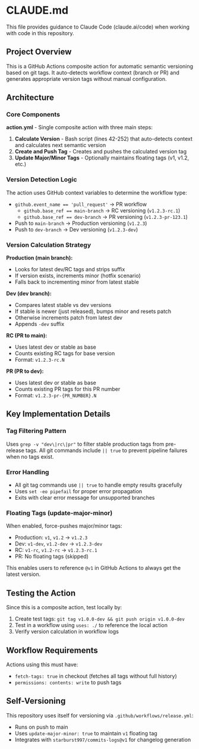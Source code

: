 # CLAUDE.md

This file provides guidance to Claude Code (claude.ai/code) when working with code in this repository.

## Project Overview

This is a GitHub Actions composite action for automatic semantic versioning based on git tags. It auto-detects workflow context (branch or PR) and generates appropriate version tags without manual configuration.

## Architecture

### Core Components

**action.yml** - Single composite action with three main steps:
1. **Calculate Version** - Bash script (lines 42-252) that auto-detects context and calculates next semantic version
2. **Create and Push Tag** - Creates and pushes the calculated version tag
3. **Update Major/Minor Tags** - Optionally maintains floating tags (v1, v1.2, etc.)

### Version Detection Logic

The action uses GitHub context variables to determine the workflow type:

- `github.event_name == 'pull_request'` → PR workflow
  - `github.base_ref == main-branch` → RC versioning (`v1.2.3-rc.1`)
  - `github.base_ref == dev-branch` → PR versioning (`v1.2.3-pr-123.1`)
- Push to `main-branch` → Production versioning (`v1.2.3`)
- Push to `dev-branch` → Dev versioning (`v1.2.3-dev`)

### Version Calculation Strategy

**Production (main branch):**
- Looks for latest dev/RC tags and strips suffix
- If version exists, increments minor (hotfix scenario)
- Falls back to incrementing minor from latest stable

**Dev (dev branch):**
- Compares latest stable vs dev versions
- If stable is newer (just released), bumps minor and resets patch
- Otherwise increments patch from latest dev
- Appends `-dev` suffix

**RC (PR to main):**
- Uses latest dev or stable as base
- Counts existing RC tags for base version
- Format: `v1.2.3-rc.N`

**PR (PR to dev):**
- Uses latest dev or stable as base
- Counts existing PR tags for this PR number
- Format: `v1.2.3-pr-{PR_NUMBER}.N`

## Key Implementation Details

### Tag Filtering Pattern
Uses `grep -v "dev\|rc\|pr"` to filter stable production tags from pre-release tags. All git commands include `|| true` to prevent pipeline failures when no tags exist.

### Error Handling
- All git tag commands use `|| true` to handle empty results gracefully
- Uses `set -eo pipefail` for proper error propagation
- Exits with clear error message for unsupported branches

### Floating Tags (update-major-minor)
When enabled, force-pushes major/minor tags:
- Production: `v1`, `v1.2` → `v1.2.3`
- Dev: `v1-dev`, `v1.2-dev` → `v1.2.3-dev`
- RC: `v1-rc`, `v1.2-rc` → `v1.2.3-rc.1`
- PR: No floating tags (skipped)

This enables users to reference `@v1` in GitHub Actions to always get the latest version.

## Testing the Action

Since this is a composite action, test locally by:

1. Create test tags: `git tag v1.0.0-dev && git push origin v1.0.0-dev`
2. Test in a workflow using `uses: ./` to reference the local action
3. Verify version calculation in workflow logs

## Workflow Requirements

Actions using this must have:
- `fetch-tags: true` in checkout (fetches all tags without full history)
- `permissions: contents: write` to push tags

## Self-Versioning

This repository uses itself for versioning via `.github/workflows/release.yml`:
- Runs on push to main
- Uses `update-major-minor: true` to maintain `v1` floating tag
- Integrates with `starburst997/commits-logs@v1` for changelog generation
